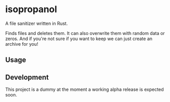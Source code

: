 # isopropanol

A file sanitizer written in Rust.

Finds files and deletes them.
It can also overwrite them with random data or zeros.
And if you're not sure if you want to keep we can just create an archive for you!

## Usage


## Development

This project is a dummy at the moment a working alpha release is expected soon.